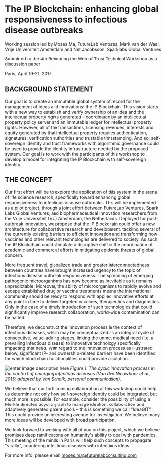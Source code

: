 # The IP Blockchain: enhancing global responsiveness to infectious disease outbreaks
Working session led by Moses Ma, FutureLab Ventures, Mark van der Waal, Vrije Universiteit Amsterdam and Net Jacobsson, Sparklabs Global Ventures

Submitted to the 4th Rebooting the Web of Trust Technical Workshop as a discussion paper

Paris, April 19-21, 2017

## BACKGROUND STATEMENT

Our goal is to create an immutable global system of record for the management of ideas and innovations: the IP Blockchain. This vision starts with a new way to establish and verify ownership of an idea and the intellectual property rights generated – coordinated by an intellectual property policy server and an immutable ledger for intellectual property rights. However, all of the transactions, licensing revenues, interests and equity generated by that intellectual property requires authentication, signatures, verification authorities and trustable timestamping. And so, self-sovereign identity and trust frameworks with algorithmic governance could be used to provide the identity infrastructure needed by the proposed system. Our goal is to work with the participants of this workshop to develop a model for integrating the IP Blockchain with self-sovereign identity.
## THE CONCEPT
Our first effort will be to explore the application of this system in the arena of life science research, specifically toward enhancing global responsiveness to infectious disease outbreaks. This will be implemented as a pilot project, through a joint effort between FutureLab Ventures, Spark Labs Global Ventures, and biopharmaceutical innovation researchers from the Vrije Universiteit (VU) Amsterdam, the Netherlands. Deployed for post-outbreak innovation, we propose that the IP Blockchain could offer a new architecture for collaborative research and development, tackling several of the currently existing barriers to efficient innovation and transforming how vaccines and other relevant technologies are delivered to society. As such, the IP Blockchain could stimulate a disruptive shift in the coordination of academic and commercial efforts in mitigating epidemic threats of global concern.

More frequent travel, globalized trade and greater interconnectedness between countries have brought increased urgency to the topic of infectious disease outbreak responsiveness. The spreading of emerging pathogenic microorganisms has now become as inevitable as it remains unpredictable. Moreover, the ability of microorganisms to rapidly evolve and escape established drug or vaccine treatments means the international community should be ready to respond with applied innovative efforts at any point in time to deliver targeted vaccines, therapeutics and diagnostics. Only in the case of a timely introduction of such technologies that could significantly improve research collaboration, world-wide contamination can be halted.

Therefore, we deconstruct the innovation process in the context of infectious diseases, which may be conceptualized as an integral cycle of consecutive, value-adding stages, linking the unmet medical need (i.e. a prevailing infectious disease) to innovative technology specifically impacting that need. With regard to the innovation process as illustrated below, significant IP- and ownership-related barriers have been identified for which blockchain functionalities could provide a solution.

![enter image description here](https://github.com/WebOfTrustInfo/rebooting-the-web-of-trust-spring2017/blob/master/supporting-files/RWoT-IPblockchain-fig1.png?raw=true)
_Figure 1: The cyclic innovation process in the context of emerging infectious diseases (Van den Nieuwboer et al., 2015; adapted by Van Schaik, personal communication)._

We believe that our forthcoming collaboration at this workshop could help us determine not only how self-sovereign identity could be integrated, but much more is possible. For example, consider the possibility of using a Merkle directed acyclic graph to manage ideation, collaboration and adaptively generated patent pools – this is something we call “IdeaGIT”. This could provide an interesting avenue for investigation. We believe many more ideas will be developed with broad participation.

We look forward to working with all of you on this project, which we believe promises deep ramifications on humanity's ability to deal with pandemics. This meeting of the minds in Paris will help such concepts to propagate "virally", countering infectious diseases with infectious ideas.

For more info, please email moses.ma@futurelabconsulting.com
